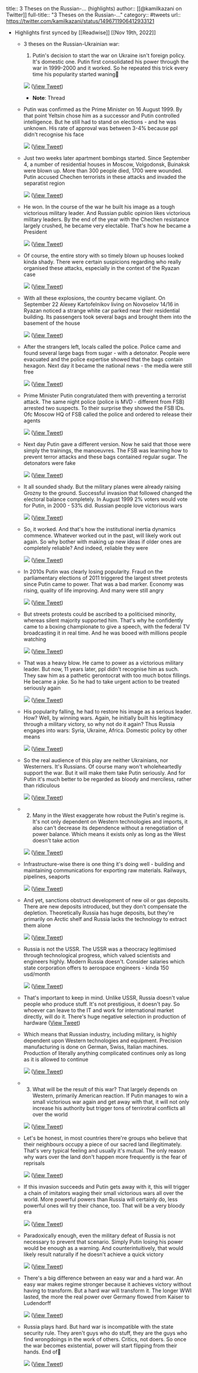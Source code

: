 title:: 3 Theses on the Russian-... (highlights)
author:: [[@kamilkazani on Twitter]]
full-title:: "3 Theses on the Russian-..."
category:: #tweets
url:: https://twitter.com/kamilkazani/status/1496711906412933121

- Highlights first synced by [[Readwise]] [[Nov 19th, 2022]]
	- 3 theses on the Russian-Ukrainian war:
	  
	  1. Putin's decision to start the war on Ukraine isn't  foreign policy. It's domestic one. Putin first consolidated his power through the war in 1999-2000 and it worked. So he repeated this trick every time his popularity started waning🧵 
	  
	  ![](https://pbs.twimg.com/media/FMVh1X5WYAID7gq.jpg) ([View Tweet](https://twitter.com/kamilkazani/status/1496711906412933121))
		- **Note**: Thread
	- Putin was confirmed as the Prime Minister on 16 August 1999. By that point Yeltsin chose him as a successor and Putin controlled intelligence. But he still had to stand on elections - and he was unknown. His rate of approval was between 3-4% because ppl didn't recognise his face 
	  
	  ![](https://pbs.twimg.com/media/FMVlNNhWUAAtjFY.jpg) ([View Tweet](https://twitter.com/kamilkazani/status/1496714301377323011))
	- Just two weeks later apartment bombings started. Since September 4, a number of residential houses in Moscow, Volgodonsk, Buinaksk were blown up. More than 300 people died, 1700 were wounded. Putin accused Chechen terrorists in these attacks and invaded the separatist region 
	  
	  ![](https://pbs.twimg.com/media/FMVmZuSXwAM6zps.jpg) ([View Tweet](https://twitter.com/kamilkazani/status/1496715687422828547))
	- He won. In the course of the war he built his image as a tough victorious military leader. And Russian public opinion likes victorious military leaders. By the end of the year with the Chechen resistance largely crushed, he became very electable. That's how he became a President 
	  
	  ![](https://pbs.twimg.com/media/FMVnUPtWQAI7kee.jpg) ([View Tweet](https://twitter.com/kamilkazani/status/1496716679040090113))
	- Of course, the entire story with so timely blown up houses looked kinda shady. There were certain suspicions regarding who really organised these attacks, especially in the context of the Ryazan case 
	  
	  ![](https://pbs.twimg.com/media/FMVoTQYXsAAdP30.jpg) ([View Tweet](https://twitter.com/kamilkazani/status/1496717165315174407))
	- With all these explosions, the country became vigilant. On September 22 Alexey Kartofelnikov living on Novoselov 14/16 in Ryazan noticed a strange white car parked near their residential building. Its passengers took several bags and brought them into the basement of the house 
	  
	  ![](https://pbs.twimg.com/media/FMVpaF1XMAE5WCi.png) ([View Tweet](https://twitter.com/kamilkazani/status/1496718621598527491))
	- After the strangers left, locals called the police. Police came and found several large bags from sugar - with a detonator. People were evacuated and the police expertise showed that the bags contain hexagon. Next day it became the national news - the media were still free 
	  
	  ![](https://pbs.twimg.com/media/FMVpxPiWYAcNnWJ.png) ([View Tweet](https://twitter.com/kamilkazani/status/1496719280192294919))
	- Prime Minister Putin congratulated them with preventing a terrorist attack. The same night police (police is MVD - different from FSB) arrested two suspects. To their surprise they showed the FSB IDs. Ofc Moscow HQ of FSB called the police and ordered to release their agents 
	  
	  ![](https://pbs.twimg.com/media/FMVqbYiXsAQQESQ.png) ([View Tweet](https://twitter.com/kamilkazani/status/1496720011267870721))
	- Next day Putin gave a different version. Now he said that those were simply the trainings, the manoeuvres. The FSB was learning how to prevent terror attacks and these bags contained regular sugar. The detonators were fake 
	  
	  ![](https://pbs.twimg.com/media/FMVrJUgXIAAzfp9.jpg) ([View Tweet](https://twitter.com/kamilkazani/status/1496720463099215872))
	- It all sounded shady. But the military planes were already raising Grozny to the ground. Successful invasion that followed changed the electoral balance completely. In August 1999 2% voters would vote for Putin, in 2000 - 53% did. Russian people love victorious wars 
	  
	  ![](https://pbs.twimg.com/media/FMVrhweXwAAM1Nf.jpg) ([View Tweet](https://twitter.com/kamilkazani/status/1496724106716274690))
	- So, it worked. And that's how the institutional inertia dynamics commence. Whatever worked out in the past, will likely work out again. So why bother with making up new ideas if older ones are completely reliable? And indeed, reliable they were 
	  
	  ![](https://pbs.twimg.com/media/FMVvPcyXMAI4DTm.jpg) ([View Tweet](https://twitter.com/kamilkazani/status/1496724820280713217))
	- In 2010s Putin was clearly losing popularity. Fraud on the parliamentary elections of 2011 triggered the largest street protests since Putin came to power. That was a bad marker. Economy was rising, quality of life improving. And many were still angry 
	  
	  ![](https://pbs.twimg.com/media/FMVw3HyXoAMzw7g.jpg) ([View Tweet](https://twitter.com/kamilkazani/status/1496726633004388352))
	- But streets protests could be ascribed to a politicised minority, whereas silent majority supported him. That's why he confidently came to a boxing championate to give a speech, with the federal TV broadcasting it in real time. And he was booed with millions people watching 
	  
	  ![](https://pbs.twimg.com/media/FMVw-neXIAIDbue.jpg) ([View Tweet](https://twitter.com/kamilkazani/status/1496727272610484225))
	- That was a heavy blow. He came to power as a victorious military leader. But now, 11 years later, ppl didn't recognise him as such. They saw him as a pathetic gerontocrat with too much botox fillings. He became a joke. So he had to take urgent action to be treated seriously again 
	  
	  ![](https://pbs.twimg.com/media/FMVx61dWYAIkmLl.jpg) ([View Tweet](https://twitter.com/kamilkazani/status/1496728513549934597))
	- His popularity falling, he had to restore his image as a serious leader. How? Well, by winning wars. Again, he initially built his legitimacy through a military victory, so why not do it again? Thus Russia engages into wars:  Syria, Ukraine, Africa. Domestic policy by other means 
	  
	  ![](https://pbs.twimg.com/media/FMVzlqMXEAAnUwZ.jpg) ([View Tweet](https://twitter.com/kamilkazani/status/1496730064750268417))
	- So the real audience of this play are neither Ukrainians, nor Westerners. It's Russians. Of course many won't wholeheartedly support the war. But it will make them take Putin seriously. And for Putin it's much better to be regarded as bloody and merciless, rather than ridiculous 
	  
	  ![](https://pbs.twimg.com/media/FMV0kLMWUAUvDQC.jpg) ([View Tweet](https://twitter.com/kamilkazani/status/1496731100252708864))
	- 2. Many in the West exaggerate how robust the Putin's regime is. It's not only dependent on Western technologies and imports, it also can't decrease its dependence without a renegotiation of power balance. Which means it exists only as long as the West doesn't take action 
	  
	  ![](https://pbs.twimg.com/media/FMV2vDaXwAAwoAl.jpg) ([View Tweet](https://twitter.com/kamilkazani/status/1496733036192407555))
	- Infrastructure-wise there is one thing it's doing well - building and maintaining communications for exporting raw materials. Railways, pipelines, seaports 
	  
	  ![](https://pbs.twimg.com/media/FMV34H-WYAAOlrX.jpg) ([View Tweet](https://twitter.com/kamilkazani/status/1496734267249938433))
	- And yet, sanctions obstruct development of new oil or gas deposits. There are new deposits introduced, but they don't compensate the depletion. Theoretically Russia has huge deposits, but they're primarily on Arctic shelf and Russia lacks the technology to extract them alone 
	  
	  ![](https://pbs.twimg.com/media/FMV4iylXsAQHrEU.jpg) ([View Tweet](https://twitter.com/kamilkazani/status/1496735442447835137))
	- Russia is not the USSR. The USSR was a theocracy legitimised through technological progress, which valued scientists and engineers highly. Modern Russia doesn't. Consider salaries which state corporation offers to aerospace engineers - kinda 150 usd/month 
	  
	  ![](https://pbs.twimg.com/media/FMV5iIMX0AQn289.jpg) ([View Tweet](https://twitter.com/kamilkazani/status/1496736858918854657))
	- That's important to keep in mind. Unlike USSR, Russia doesn't value people who produce stuff. It's not prestigious, it doesn't pay. So whoever can leave to the IT and work for international market directly, will do it. There's huge negative selection in production of hardware ([View Tweet](https://twitter.com/kamilkazani/status/1496737506339049472))
	- Which means that Russian industry, including military, is highly dependent upon Western technologies and equipment. Precision manufacturing is done on German, Swiss, Italian machines. Production of literally anything complicated continues only as long as it is allowed to continue 
	  
	  ![](https://pbs.twimg.com/media/FMV7Y3SX0AEYUxD.jpg) ([View Tweet](https://twitter.com/kamilkazani/status/1496738242925842438))
	- 3. What will be the result of this war? That largely depends on Western, primarily American reaction. If Putin manages to win a small victorious war again and get away with that, it will not only increase his authority but trigger tons of terrirotiral conflicts all over the world 
	  
	  ![](https://pbs.twimg.com/media/FMV8_FCWUAMB___.jpg) ([View Tweet](https://twitter.com/kamilkazani/status/1496739936158031874))
	- Let's be honest, in most countries there're groups who believe that their neighbours occupy a piece of our sacred land illegitimately. That's very typical feeling and usually it's mutual. The only reason why wars over the land don't happen more frequently is the fear of reprisals 
	  
	  ![](https://pbs.twimg.com/media/FMV9iOTWQAMtvGA.jpg) ([View Tweet](https://twitter.com/kamilkazani/status/1496740673558622210))
	- If this invasion succeeds and Putin gets away with it, this will trigger a chain of imitators waging their small victorious wars all over the world. More powerful powers than Russia will certainly do, less powerful ones will try their chance, too. That will be a very bloody era 
	  
	  ![](https://pbs.twimg.com/media/FMV-G1OX0AA9hS4.jpg) ([View Tweet](https://twitter.com/kamilkazani/status/1496741349361651715))
	- Paradoxically enough, even the military defeat of Russia is not necessary to prevent that scenario. Simply Putin losing his power would be enough as a warning. And counterintuitively, that would likely result naturally if he doesn't achieve a quick victory 
	  
	  ![](https://pbs.twimg.com/media/FMV-8E0X0AAyrrQ.jpg) ([View Tweet](https://twitter.com/kamilkazani/status/1496742030818660354))
	- There's a big difference between an easy war and a hard war. An easy war makes regime stronger because it achieves victory without having to transform. But a hard war will transform it. The longer WWI lasted, the more the real power over Germany flowed from Kaiser to Ludendorff 
	  
	  ![](https://pbs.twimg.com/media/FMV_gzYXIAI3-pA.jpg) ([View Tweet](https://twitter.com/kamilkazani/status/1496742789383696384))
	- Russia plays hard. But hard war is incompatible with the state security rule. They aren't guys who do stuff, they are the guys who find wrongdoings in the work of others. Critics, not doers. So once the war becomes existential, power will start flipping from their hands. End of🧵 
	  
	  ![](https://pbs.twimg.com/media/FMWADTlXsAUmJdL.jpg) ([View Tweet](https://twitter.com/kamilkazani/status/1496745255344955394))